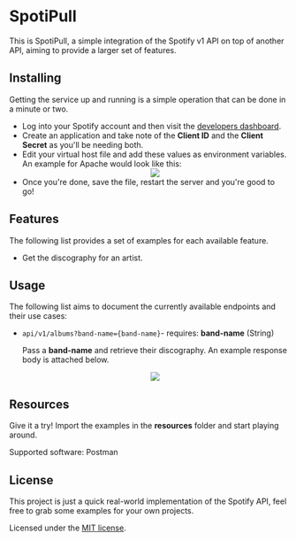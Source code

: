SpotiPull
=========

This is SpotiPull, a simple integration of the Spotify v1 API on top of another API, aiming to provide a larger set of features.

## Installing
Getting the service up and running is a simple operation that can be done in a minute or two.

 - Log into your Spotify account and then visit the [developers dashboard](https://developer.spotify.com/dashboard/).
 - Create an application and take note of the **Client ID** and the **Client Secret** as you'll be needing both.
 - Edit your virtual host file and add these values as environment variables. An example for Apache would look like this:
   <div style="text-align:center"><img src="https://i.imgur.com/DHauDRa.png" /></div>
 - Once you're done, save the file, restart the server and you're good to go!

## Features
The following list provides a set of examples for each available feature.

 - Get the discography for an artist.

## Usage
The following list aims to document the currently available endpoints and their use cases:
 - `api/v1/albums?band-name={band-name}`- requires: **band-name** (String)

	Pass a **band-name** and retrieve their discography. An example response body is attached below.
    <div style="text-align:center"><img src="https://i.imgur.com/O9kifl8.png" /></div>

## Resources
Give it a try! Import the examples in the **resources** folder and start playing around.

Supported software: Postman

## License
This project is just a quick real-world implementation of the Spotify API, feel free to grab some examples for your own projects.

Licensed under the [MIT license](LICENSE).